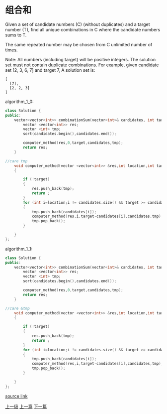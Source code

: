 # 组合和


Given a set of candidate numbers (C) (without duplicates) and a target number (T), find all unique combinations in C where the candidate numbers sums to T.

The same repeated number may be chosen from C unlimited number of times.

Note:
All numbers (including target) will be positive integers.
The solution set must not contain duplicate combinations.
For example, given candidate set [2, 3, 6, 7] and target 7,
A solution set is:

```
[
  [7],
  [2, 2, 3]
]
```


algorithm_1_0:
```c++
class Solution {
public:
    vector<vector<int>> combinationSum(vector<int>& candidates, int target) {
        vector <vector<int>> res;
        vector <int> tmp;
        sort(candidates.begin(),candidates.end());

        computer_method(res,0,target,candidates,tmp);
        return res;
    }

//care tmp
    void computer_method(vector <vector<int>> &res,int location,int target,vector <int> candidates,vector <int> tmp)
    {

        if (!target)
        {
            res.push_back(tmp);
            return ;
        }
        for (int i=location;i != candidates.size() && target >= candidates[i] ;++i)
        {
            tmp.push_back(candidates[i]);
            computer_method(res,i,target-candidates[i],candidates,tmp);
            tmp.pop_back();
        }

    }
};
```

algorithm_1_1:
```c++
class Solution {
public:
    vector<vector<int>> combinationSum(vector<int>& candidates, int target) {
        vector <vector<int>> res;
        vector <int> tmp;
        sort(candidates.begin(),candidates.end());

        computer_method(res,0,target,candidates,tmp);
        return res;
    }

//care &tmp
    void computer_method(vector <vector<int>> &res,int location,int target,vector <int> candidates,vector <int> &tmp)
    {

        if (!target)
        {
            res.push_back(tmp);
            return ;
        }
        for (int i=location;i != candidates.size() && target >= candidates[i] ;++i)
        {
            tmp.push_back(candidates[i]);
            computer_method(res,i,target-candidates[i],candidates,tmp);
            tmp.pop_back();
        }

    }
};
```

[source link](https://leetcode.com/problems/combination-sum/discuss/)


[上一级](base.md)
[上一篇](4sum.md)
[下一篇](Combination_Sum_II.md)
